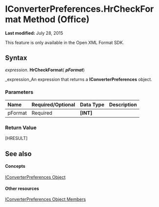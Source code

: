 
# IConverterPreferences.HrCheckFormat Method (Office)

 **Last modified:** July 28, 2015

This feature is only available in the Open XML Format SDK.

## Syntax

 _expression_. **HrCheckFormat**( **_pFormat_**)

 _expression_An expression that returns a  **IConverterPreferences** object.


### Parameters



|**Name**|**Required/Optional**|**Data Type**|**Description**|
|:-----|:-----|:-----|:-----|
|pFormat|Required| **[INT]**||

### Return Value

[HRESULT]


## See also


#### Concepts


 [IConverterPreferences Object](c45e5b48-eced-32e6-1887-ff5c100ae1cc.md)
#### Other resources


 [IConverterPreferences Object Members](4c3f024c-25c5-aa02-1bff-7ec9e8c2d2b3.md)
